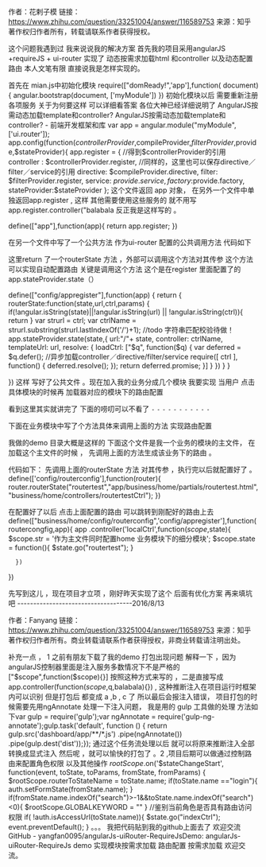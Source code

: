 作者：花剌子模
链接：https://www.zhihu.com/question/33251004/answer/116589753
来源：知乎
著作权归作者所有，转载请联系作者获得授权。

这个问题我遇到过 我来说说我的解决方案
首先我的项目采用angularJS +requireJS + ui-router
实现了 动态按需求加载html 和controller 以及动态配置路由
本人文笔有限 直接说我是怎样实现的。

首先在 mian.js中初始化模块
require(["domReady!",'app'],function( document){
angular.bootstrap(document, ['myModule'])
})
初始化模块以后 需要重新注册各项服务 关于为何要这样 可以详细看答案 各位大神已经详细说明了
AngularJS按需动态加载template和controller? 
AngularJS按需动态加载template和controller? - 前端开发框架和库
var app = angular.module("myModule", ['ui.router']);
app.config(function($controllerProvider,$compileProvider,$filterProvider,$provide,$stateProvider){
app.register = {
//得到$controllerProvider的引用
      controller : $controllerProvider.register,
//同样的，这里也可以保存directive／filter／service的引用
      directive: $compileProvider.directive,
filter: $filterProvider.register,
service: $provide.service,
factory:$provide.factory,
stateProvider:$stateProvider
   };
这个文件返回 app 对象， 在另外一个文件中单独返回app.register , 这样 其他需要使用这些服务的 就不用写 app.register.controller("balabala 反正我是这样写的 。

define(["app"],function(app){
    return app.register;
}) 


在另一个文件中写了一个公共方法 作为ui-router 配置的公共调用方法
代码如下

这里return 了一个routerState 方法 ，外部可以调用这个方法对其传参 这个方法可以实现自动配置路由
关键是调用这个方法 这个是在register 里面配置了的app.stateProvider.state（）

define(["config/appregister"],function(app) {
return {
routerState:function(state,url,ctrl,params) {
if(!angular.isString(state)||!angular.isString(url) || !angular.isString(ctrl)){
return
            }
var strurl = ctrl;
var ctrlName = strurl.substring(strurl.lastIndexOf('/')+1);
//todo  字符串匹配校验待做！
            app.stateProvider.state(state,{
url:"/"+ state,
controller: ctrlName,
templateUrl: url,
resolve: {
loadCtrl: ["$q", function($q) {
var deferred = $q.defer();
//异步加载controller／directive/filter/service
                            require([
                               ctrl
                            ], function() { deferred.resolve(); });
return deferred.promise;
                        }]
                    }
                })
            }
        }


})
这样 写好了公共文件 。现在加入我的业务分成几个模块 
我要实现 当用户 点击具体模块的时候再 加载器对应的模块下的路由配置


看到这里其实就讲完了 下面的唠叨可以不看了 `-` `-` `-` `-` `-` `-` `-` `-` `-` `-` `-`

下面在业务模块中写了个方法具体来调用上面的方法 实现路由配置




我做的demo 目录大概是这样的
下面这个文件是我一个业务的模块的主文件， 在加载这个主文件的时候 ， 先调用上面的方法生成该业务下的路由 。


代码如下：
先调用上面的routerState 方法 对其传参 ，执行完以后就配置好了 。
define(['config/routerconfig'],function(router){
     router.routerState("routertest","app/business/home/partials/routertest.html","business/home/controllers/routertestCtrl");
})

在配置好了以后 点击上面配置的路由 可以跳转到刚配好的路由上去 
define(["business/home/config/routerconfig",'config/appregister'],function(routercongfig,app){
   app
      .controller('localCtrl',function($scope,$state){
         $scope.str = '作为主文件同时配置home 业务模块下的细分模块';
         $scope.state = function(){
            $state.go("routertest");
         }

      })

})


先写到这儿 ，现在项目才立项 ，刚好昨天实现了这个 后面有优化方案 再来填坑吧 
------------------------------------2016/8/13


作者：Fanyang
链接：https://www.zhihu.com/question/33251004/answer/116589753
来源：知乎
著作权归作者所有。商业转载请联系作者获得授权，非商业转载请注明出处。

补充一点 ，  1   之前有朋友下载了我的demo 打包出现问题 解释一下 ，因为angularJS控制器里面是注入服务多数情况下不是严格的 ["$scope",function($scope){}] 按照这种方式来写的 ，二是直接写成 app.controller(function($scope,$q,balabala){}) , 这种推断注入在项目运行时框架内可以识别 但是打包后 都变成 a ,b , c 了 所以最后会报注入错误， 项目打包的时候需要先用ngAnnotate  处理一下注入问题， 我是用的 gulp 工具做的处理  方法如下var gulp = require('gulp');var ngAnnotate = require('gulp-ng-annotate');gulp.task('default', function () {    return gulp.src('dashboard/app/**/*.js')        .pipe(ngAnnotate())        .pipe(gulp.dest('dist'));}); 通过这个任务流处理以后 就可以将原来推断注入全部转换成显式注入 然后呢  ，就可以愉快的打包了 。2 ,项目后期可以做通过控制路由来配置角色权限 以及其他操作 $rootScope.$on('$stateChangeStart', function(event, toState, toParams, fromState, fromParams) {
    $rootScope.routerToStateName = toState.name;
if(toState.name =="login"){
        auth.setFormState(fromState.name);
    }
if(fromState.name.indexOf("search")>-1&&toState.name.indexOf("search")<0){
        $rootScope.GLOBALKEYWORD = ""
    }
//鉴别当前角色是否具有路由访问权限
    if( !auth.isAccessUrl(toState.name)){
        $state.go("indexCtrl");
        event.preventDefault();
    }
。。。
我把代码贴到我的github上面去了 欢迎交流GitHub - yangfan0095/angularJs-uiRouter-RequireJsDemo: angularJs-uiRouter-RequireJs  demo  实现模块按需求加载  路由配置 按需求加载 欢迎交流。
